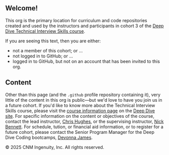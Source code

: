## Welcome!

This org is the primary location for curriculum and code repositories created and used by the instructors and participants in cohort 3 of the [Deep Dive Technical Interview Skills course](https://deepdivecoding.com/technical-interview-skills/). 

If you are seeing this text, then you are either:

- not a member of this cohort; or ...
- not logged in to GitHub; or ...
- logged in to GitHub, but not on an account that has been invited to this org.

## Content

Other than this page (and the `.github` profile repository containing it), very little of the content in this org is public&mdash;but we'd love to have you join us in a future cohort. If you'd like to know more about the Technical Interview Skills course, please visit the [course information page](https://deepdivecoding.com/technical-interview-skills/) on the [Deep Dive site](https://deepdivecoding.com). For specific information on the content or objectives of the course, contact the lead instructor, [Chris Hughes](https://github.com/cfhughes), or the supervising instructor, [Nick Bennett](https://github.com/nick-bennett). For schedule, tution, or financial aid information, or to register for a future cohort, please contact the Senior Program Manager for the Deep Dive Coding bootcamps, [Devonna James](mailto:djames42@cnm.edu).

&copy; 2025 CNM Ingenuity, Inc. All rights reserved.
